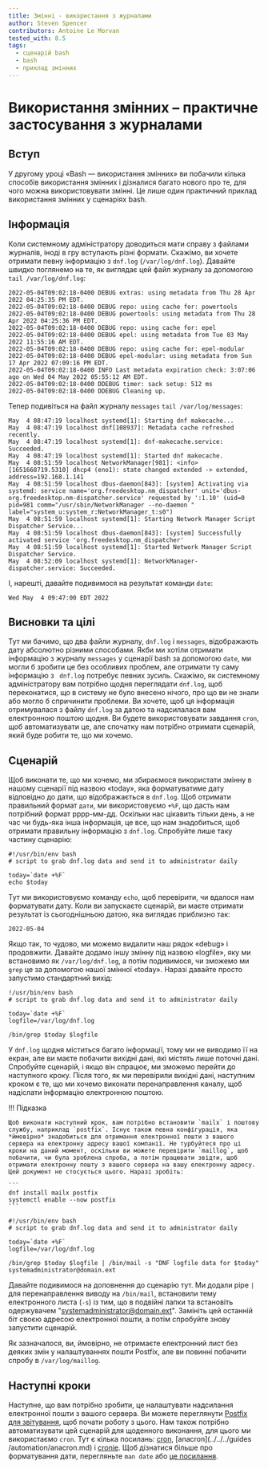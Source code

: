```yaml
---
title: Змінні - використання з журналами
author: Steven Spencer
contributors: Antoine Le Morvan
tested_with: 8.5
tags:
  - сценарій bash
  - bash
  - приклад змінних
---
```


# Використання змінних – практичне застосування з журналами

## Вступ

У другому уроці «Bash — використання змінних» ви побачили кілька способів використання змінних і дізналися багато нового про те, для чого можна використовувати змінні. Це лише один практичний приклад використання змінних у сценаріях bash.

## Інформація

Коли системному адміністратору доводиться мати справу з файлами журналів, іноді в гру вступають різні формати. Скажімо, ви хочете отримати певну інформацію з `dnf.log` (`/var/log/dnf.log`). Давайте швидко поглянемо на те, як виглядає цей файл журналу за допомогою `tail /var/log/dnf.log`:


```
2022-05-04T09:02:18-0400 DEBUG extras: using metadata from Thu 28 Apr 2022 04:25:35 PM EDT.
2022-05-04T09:02:18-0400 DEBUG repo: using cache for: powertools
2022-05-04T09:02:18-0400 DEBUG powertools: using metadata from Thu 28 Apr 2022 04:25:36 PM EDT.
2022-05-04T09:02:18-0400 DEBUG repo: using cache for: epel
2022-05-04T09:02:18-0400 DEBUG epel: using metadata from Tue 03 May 2022 11:55:16 AM EDT.
2022-05-04T09:02:18-0400 DEBUG repo: using cache for: epel-modular
2022-05-04T09:02:18-0400 DEBUG epel-modular: using metadata from Sun 17 Apr 2022 07:09:16 PM EDT.
2022-05-04T09:02:18-0400 INFO Last metadata expiration check: 3:07:06 ago on Wed 04 May 2022 05:55:12 AM EDT.
2022-05-04T09:02:18-0400 DDEBUG timer: sack setup: 512 ms
2022-05-04T09:02:18-0400 DDEBUG Cleaning up.
```

Тепер подивіться на файл журналу `messages` `tail /var/log/messages`:

```
May  4 08:47:19 localhost systemd[1]: Starting dnf makecache...
May  4 08:47:19 localhost dnf[108937]: Metadata cache refreshed recently.
May  4 08:47:19 localhost systemd[1]: dnf-makecache.service: Succeeded.
May  4 08:47:19 localhost systemd[1]: Started dnf makecache.
May  4 08:51:59 localhost NetworkManager[981]: <info>  [1651668719.5310] dhcp4 (eno1): state changed extended -> extended, address=192.168.1.141
May  4 08:51:59 localhost dbus-daemon[843]: [system] Activating via systemd: service name='org.freedesktop.nm_dispatcher' unit='dbus-org.freedesktop.nm-dispatcher.service' requested by ':1.10' (uid=0 pid=981 comm="/usr/sbin/NetworkManager --no-daemon " label="system_u:system_r:NetworkManager_t:s0")
May  4 08:51:59 localhost systemd[1]: Starting Network Manager Script Dispatcher Service...
May  4 08:51:59 localhost dbus-daemon[843]: [system] Successfully activated service 'org.freedesktop.nm_dispatcher'
May  4 08:51:59 localhost systemd[1]: Started Network Manager Script Dispatcher Service.
May  4 08:52:09 localhost systemd[1]: NetworkManager-dispatcher.service: Succeeded.
```

І, нарешті, давайте подивимося на результат команди `date`:

```
Wed May  4 09:47:00 EDT 2022
```

## Висновки та цілі

Тут ми бачимо, що два файли журналу, `dnf.log` і `messages`, відображають дату абсолютно різними способами. Якби ми хотіли отримати інформацію з журналу `messages` у сценарії bash за допомогою `date`, ми могли б зробити це без особливих проблем, але отримати ту саму інформацію з ` dnf.log` потребує певних зусиль. Скажімо, як системному адміністратору вам потрібно щодня переглядати `dnf.log`, щоб переконатися, що в систему не було внесено нічого, про що ви не знали або могло б спричинити проблеми. Ви хочете, щоб ця інформація отримувалася з файлу `dnf.log` за датою та надсилалася вам електронною поштою щодня. Ви будете використовувати завдання `cron`, щоб автоматизувати це, але спочатку нам потрібно отримати сценарій, який буде робити те, що ми хочемо.

## Сценарій

Щоб виконати те, що ми хочемо, ми збираємося використати змінну в нашому сценарії під назвою «today», яка форматуватиме дату відповідно до дати, що відображається в `dnf.log`.  Щоб отримати правильний формат `дати`, ми використовуємо `+%F`, що дасть нам потрібний формат рррр-мм-дд. Оскільки нас цікавить тільки день, а не час чи будь-яка інша інформація, це все, що нам знадобиться, щоб отримати правильну інформацію з `dnf.log`. Спробуйте лише таку частину сценарію:

```
#!/usr/bin/env bash
# script to grab dnf.log data and send it to administrator daily

today=`date +%F`
echo $today
```

Тут ми використовуємо команду `echo`, щоб перевірити, чи вдалося нам форматувати дату. Коли ви запускаєте сценарій, ви маєте отримати результат із сьогоднішньою датою, яка виглядає приблизно так:

```
2022-05-04
```

Якщо так, то чудово, ми можемо видалити наш рядок «debug» і продовжити. Давайте додамо іншу змінну під назвою «logfile», яку ми встановимо як `/var/log/dnf.log`, а потім подивимося, чи зможемо ми `grep` це за допомогою нашої змінної «today». Наразі давайте просто запустимо стандартний вихід:

```
!/usr/bin/env bash
# script to grab dnf.log data and send it to administrator daily

today=`date +%F`
logfile=/var/log/dnf.log

/bin/grep $today $logfile
```

У `dnf.log` щодня міститься багато інформації, тому ми не виводимо її на екран, але ви маєте побачити вихідні дані, які містять лише поточні дані. Спробуйте сценарій, і якщо він спрацює, ми зможемо перейти до наступного кроку. Після того, як ми перевірили вихідні дані, наступним кроком є те, що ми хочемо виконати перенаправлення каналу, щоб надіслати інформацію електронною поштою.

!!! Підказка

    Щоб виконати наступний крок, вам потрібно встановити `mailx` і поштову службу, наприклад `postfix`. Існує також певна конфігурація, яка *ймовірно* знадобиться для отримання електронної пошти з вашого сервера на електронну адресу вашої компанії. Не турбуйтеся про ці кроки на даний момент, оскільки ви можете перевірити `maillog`, щоб побачити, чи була зроблена спроба, а потім працювати звідти, щоб отримати електронну пошту з вашого сервера на вашу електронну адресу. Цей документ не стосується цього. Наразі зробіть:

    ```
    dnf install mailx postfix
    systemctl enable --now postfix
    ```

```
#!/usr/bin/env bash
# script to grab dnf.log data and send it to administrator daily

today=`date +%F`
logfile=/var/log/dnf.log

/bin/grep $today $logfile | /bin/mail -s "DNF logfile data for $today" systemadministrator@domain.ext
```

Давайте подивимося на доповнення до сценарію тут. Ми додали pipe `|` для перенаправлення виводу на `/bin/mail`, встановили тему електронного листа (`-s`) із тим, що в подвійні лапки та встановіть одержувачем "systemadministrator@domain.ext". Замініть цей останній біт своєю адресою електронної пошти, а потім спробуйте знову запустити сценарій.

Як зазначалося, ви, ймовірно, не отримаєте електронний лист без деяких змін у налаштуваннях пошти Postfix, але ви повинні побачити спробу в `/var/log/maillog`.

## Наступні кроки

Наступне, що вам потрібно зробити, це налаштувати надсилання електронної пошти з вашого сервера. Ви можете переглянути [Postfix для звітування](../../../guides/email/postfix_reporting.md), щоб почати роботу з цього. Нам також потрібно автоматизувати цей сценарій для щоденного виконання, для цього ми використаємо `cron`. Тут є кілька посилань: [cron](../../../guides/automation/cron_jobs_howto.md), [anacron](../../../guides /automation/anacron.md) і [cronie](../../../guides/automation/cronie.md). Щоб дізнатися більше про форматування дати, перегляньте `man date` або [це посилання](https://man7.org/linux/man-pages/man1/date.1.html).

